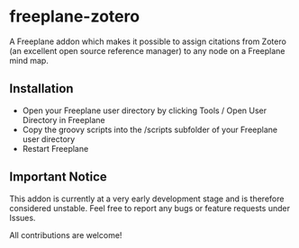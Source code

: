 # freeplane-zotero

A Freeplane addon which makes it possible to assign citations from Zotero (an excellent open source reference manager) to any node on a Freeplane mind map.

## Installation
- Open your Freeplane user directory by clicking Tools / Open User Directory in Freeplane
- Copy the groovy scripts into the /scripts subfolder of your Freeplane user directory
- Restart Freeplane

## Important Notice

This addon is currently at a very early development stage and is therefore considered unstable. Feel free to report any bugs or feature requests under Issues.

All contributions are welcome!
